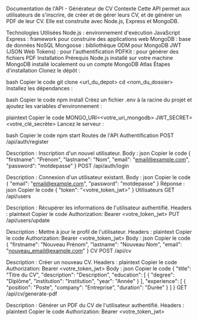 Documentation de l'API - Générateur de CV
Contexte
Cette API permet aux utilisateurs de s'inscrire, de créer et de gérer leurs CV, et de générer un PDF de leur CV. Elle est construite avec Node.js, Express et MongoDB.

Technologies Utilisées
Node.js : environnement d'exécution JavaScript
Express : framework pour construire des applications web
MongoDB : base de données NoSQL
Mongoose : bibliothèque ODM pour MongoDB
JWT (JSON Web Tokens) : pour l'authentification
PDFKit : pour générer des fichiers PDF
Installation
Prérequis
Node.js installé sur votre machine
MongoDB installé localement ou un compte MongoDB Atlas
Étapes d'installation
Clonez le dépôt :

bash
Copier le code
git clone <url_du_depot>
cd <nom_du_dossier>
Installez les dépendances :

bash
Copier le code
npm install
Créez un fichier .env à la racine du projet et ajoutez les variables d'environnement :

plaintext
Copier le code
MONGO_URI=<votre_uri_mongodb>
JWT_SECRET=<votre_clé_secrète>
Lancez le serveur :

bash
Copier le code
npm start
Routes de l'API
Authentification
POST /api/auth/register

Description : Inscription d'un nouvel utilisateur.
Body :
json
Copier le code
{
"firstname": "Prénom",
"lastname": "Nom",
"email": "email@example.com",
"password": "motdepasse"
}
POST /api/auth/login

Description : Connexion d'un utilisateur existant.
Body :
json
Copier le code
{
"email": "email@example.com",
"password": "motdepasse"
}
Réponse :
json
Copier le code
{
"token": "<votre_token_jwt>"
}
Utilisateurs
GET /api/users

Description : Récupérer les informations de l'utilisateur authentifié.
Headers :
plaintext
Copier le code
Authorization: Bearer <votre_token_jwt>
PUT /api/users/update

Description : Mettre à jour le profil de l'utilisateur.
Headers :
plaintext
Copier le code
Authorization: Bearer <votre_token_jwt>
Body :
json
Copier le code
{
"firstname": "Nouveau Prénom",
"lastname": "Nouveau Nom",
"email": "nouveau_email@example.com"
}
CV
POST /api/cv

Description : Créer un nouveau CV.
Headers :
plaintext
Copier le code
Authorization: Bearer <votre_token_jwt>
Body :
json
Copier le code
{
"title": "Titre du CV",
"description": "Description",
"education": [
{
"degree": "Diplôme",
"institution": "Institution",
"year": "Année"
}
],
"experience": [
{
"position": "Poste",
"company": "Entreprise",
"duration": "Durée"
}
]
}
GET /api/cv/generate-pdf

Description : Générer un PDF du CV de l'utilisateur authentifié.
Headers :
plaintext
Copier le code
Authorization: Bearer <votre_token_jwt>
